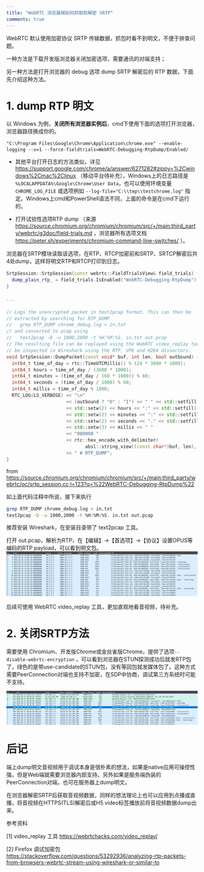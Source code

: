 ```yaml
---
title: "WebRTC 浏览器端如何抓取和解密 SRTP"
comments: true
---
```


WebRTC 默认使用加密协议 SRTP 传输数据，抓包时看不到明文，不便于排查问题。

一种方法是下载开发版浏览器关闭加密选项，需要通讯的对端支持；

另一种方法是打开浏览器的 debug 选项 dump SRTP 解密后的 RTP 数据，下面先介绍这种方法。

# 1. dump RTP 明文
以 Windows 为例，**关闭所有浏览器实例后**，cmd下使用下面的选项打开浏览器，浏览器路径换成你的。
```batch
"C:\Program Files\Google\Chrome\Application\chrome.exe" --enable-logging --v=1 --force-fieldtrials=WebRTC-Debugging-RtpDump/Enabled/
```

- 其他平台打开日志的方法类似，详见 <a href="https://support.google.com/chrome/a/answer/6271282#zippy=%2Cwindows%2Cmac%2Clinux" target="_blank">https://support.google.com/chrome/a/answer/6271282#zippy=%2Cwindows%2Cmac%2Clinux</a> （移动平台待补充），Windows上的日志路径是 `%LOCALAPPDATA%\Google\Chrome\User Data`，也可以使用环境变量 `CHROME_LOG_FILE` 或选项例如 `--log-file="C:\\tmp\\testchrome.log"` 指定。Windows上cmd和PowerShell语法不同，上面的命令是在cmd下运行的。

- 打开试验性选项RTP dump （来源 <a href="https://source.chromium.org/chromium/chromium/src/+/main:third_party/webrtc/g3doc/field-trials.md" target="_blank">https://source.chromium.org/chromium/chromium/src/+/main:third_party/webrtc/g3doc/field-trials.md</a> ，浏览器所有选项文档 <a href="https://peter.sh/experiments/chromium-command-line-switches/" target="_blank">https://peter.sh/experiments/chromium-command-line-switches/</a> ）。

<!-- more -->  

浏览器在SRTP模块读取该选项，在RTP、RTCP加密前和SRTP、SRTCP解密后共4处dump，这样将明文RTP和RTCP打印到日志。
```c++
SrtpSession::SrtpSession(const webrtc::FieldTrialsView& field_trials) {
  dump_plain_rtp_ = field_trials.IsEnabled("WebRTC-Debugging-RtpDump");
}

...

// Logs the unencrypted packet in text2pcap format. This can then be
// extracted by searching for RTP_DUMP
//   grep RTP_DUMP chrome_debug.log > in.txt
// and converted to pcap using
//   text2pcap -D -u 1000,2000 -t %H:%M:%S. in.txt out.pcap
// The resulting file can be replayed using the WebRTC video_replay tool and
// be inspected in Wireshark using the RTP, VP8 and H264 dissectors.
void SrtpSession::DumpPacket(const void* buf, int len, bool outbound) {
  int64_t time_of_day = rtc::TimeUTCMillis() % (24 * 3600 * 1000);
  int64_t hours = time_of_day / (3600 * 1000);
  int64_t minutes = (time_of_day / (60 * 1000)) % 60;
  int64_t seconds = (time_of_day / 1000) % 60;
  int64_t millis = time_of_day % 1000;
  RTC_LOG(LS_VERBOSE) << "\n"
                      << (outbound ? "O" : "I") << " " << std::setfill('0')
                      << std::setw(2) << hours << ":" << std::setfill('0')
                      << std::setw(2) << minutes << ":" << std::setfill('0')
                      << std::setw(2) << seconds << "." << std::setfill('0')
                      << std::setw(3) << millis << " "
                      << "000000 "
                      << rtc::hex_encode_with_delimiter(
                             absl::string_view((const char*)buf, len), ' ')
                      << " # RTP_DUMP";
}
```
from <a href="https://source.chromium.org/chromium/chromium/src/+/main:third_party/webrtc/pc/srtp_session.cc;l=123?q=%22WebRTC-Debugging-RtpDump%22" target="_blank">https://source.chromium.org/chromium/chromium/src/+/main:third_party/webrtc/pc/srtp_session.cc;l=123?q=%22WebRTC-Debugging-RtpDump%22</a>

如上面代码注释中所说，接下来执行
```bash
grep RTP_DUMP chrome_debug.log > in.txt
text2pcap -D -u 1000,2000 -t %H:%M:%S. in.txt out.pcap
```
推荐安装 Wireshark，在安装目录带了 text2pcap 工具。

打开 out.pcap，解析为RTP，在【编辑】->【首选项】->【协议】设置OPUS等编码的RTP payload，可以看到明文包。
![image.png](../assets/pic/srtp/srtp.webp)

后续可使用 WebRTC video_replay 工具，更加直观地看音视频，待补充。

# 2. 关闭SRTP方法

需要使用 Chromium、开发版Chrome或金丝雀版Chrome，提供了选项`--disable-webrtc-encryption` ，可以看到浏览器在STUN探测成功后就发RTP包了，绿色的是带use-candidate的STUN包，没有等回包就发媒体包了。这种方式需要PeerConnection对端也支持不加密，在SDP中协商，调试第三方系统时可能不支持。

![image.png](../assets/pic/srtp/no.webp)


# 后记

端上dump明文音视频用于调试本身是很朴素的想法，如果是native应用可操控性强，但是Web端就需要浏览器内部支持。另外如果是服务端伪装的PeerConnection对端，也可在服务器上dump明文。

在浏览器解密SRTP后获取音视频数据，同样的想法理论上也可以应用到点播或直播，将音视频在HTTPS(TLS)解密后或H5 video标签播放前将音视频数据dump出来。


参考资料

[1] video_replay 工具 <a href="https://webrtchacks.com/video_replay/" target="_blank">https://webrtchacks.com/video_replay/</a>

[2] Firefox 调试加密包 <a href="https://stackoverflow.com/questions/53292936/analyzing-rtp-packets-from-browsers-webrtc-stream-using-wireshark-or-similar-to" target="_blank">https://stackoverflow.com/questions/53292936/analyzing-rtp-packets-from-browsers-webrtc-stream-using-wireshark-or-similar-to</a>
